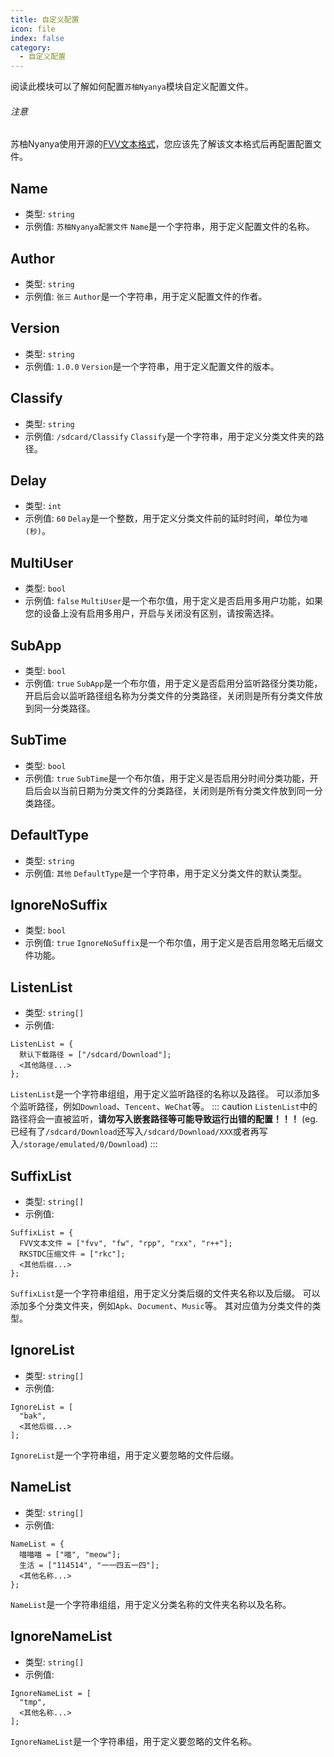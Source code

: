```yaml
---
title: 自定义配置
icon: file
index: false
category:
  - 自定义配置
---
```



阅读此模块可以了解如何配置`苏柚Nyanya`模块自定义配置文件。

###### 注意

苏柚Nyanya使用开源的[FVV文本格式](https://gitcode.com/OutOfMemories-WorkGroup/FVV)，您应该先了解该文本格式后再配置配置文件。

## Name

* 类型: `string`
* 示例值: `苏柚Nyanya配置文件`
`Name`是一个字符串，用于定义配置文件的名称。

## Author

* 类型: `string`
* 示例值: `张三`
`Author`是一个字符串，用于定义配置文件的作者。

## Version

* 类型: `string`
* 示例值: `1.0.0`
`Version`是一个字符串，用于定义配置文件的版本。

## Classify

* 类型: `string`
* 示例值: `/sdcard/Classify`
`Classify`是一个字符串，用于定义分类文件夹的路径。

## Delay

* 类型: `int`
* 示例值: `60`
`Delay`是一个整数，用于定义分类文件前的延时时间，单位为`喵(秒)`。

## MultiUser

* 类型: `bool`
* 示例值: `false`
`MultiUser`是一个布尔值，用于定义是否启用多用户功能，如果您的设备上没有启用多用户，开启与关闭没有区别，请按需选择。

## SubApp

* 类型: `bool`
* 示例值: `true`
`SubApp`是一个布尔值，用于定义是否启用分监听路径分类功能，开启后会以监听路径组名称为分类文件的分类路径，关闭则是所有分类文件放到同一分类路径。

## SubTime

* 类型: `bool`
* 示例值: `true`
`SubTime`是一个布尔值，用于定义是否启用分时间分类功能，开启后会以当前日期为分类文件的分类路径，关闭则是所有分类文件放到同一分类路径。

## DefaultType

* 类型: `string`
* 示例值: `其他`
`DefaultType`是一个字符串，用于定义分类文件的默认类型。

## IgnoreNoSuffix

* 类型: `bool`
* 示例值: `true`
`IgnoreNoSuffix`是一个布尔值，用于定义是否启用忽略无后缀文件功能。

## ListenList

* 类型: `string[]`
* 示例值:
``` fvv
ListenList = {
  默认下载路径 = ["/sdcard/Download"];
  <其他路径...>
};
```
`ListenList`是一个字符串组组，用于定义监听路径的名称以及路径。
可以添加多个监听路径，例如`Download`、`Tencent`、`WeChat`等。
::: caution
`ListenList`中的路径将会一直被监听，**请勿写入嵌套路径等可能导致运行出错的配置！！！** (eg. 已经有了`/sdcard/Download`还写入`/sdcard/Download/XXX`或者再写入`/storage/emulated/0/Download`)
:::

## SuffixList

* 类型: `string[]`
* 示例值:
``` fvv
SuffixList = {
  FVV文本文件 = ["fvv", "fw", "rpp", "rxx", "r++"];
  RKSTDC压缩文件 = ["rkc"];
  <其他后缀...>
};
```
`SuffixList`是一个字符串组组，用于定义分类后缀的文件夹名称以及后缀。
可以添加多个分类文件夹，例如`Apk`、`Document`、`Music`等。
其对应值为分类文件的类型。

## IgnoreList

* 类型: `string[]`
* 示例值:
``` fvv
IgnoreList = [
  "bak",
  <其他后缀...>
];
```
`IgnoreList`是一个字符串组，用于定义要忽略的文件后缀。

## NameList

* 类型: `string[]`
* 示例值:
``` fvv
NameList = {
  喵喵喵 = ["喵", "meow"];
  生活 = ["114514", "一一四五一四"];
  <其他名称...>
};
```
`NameList`是一个字符串组组，用于定义分类名称的文件夹名称以及名称。

## IgnoreNameList

* 类型: `string[]`
* 示例值:
``` fvv
IgnoreNameList = [
  "tmp",
  <其他名称...>
];
```
`IgnoreNameList`是一个字符串组，用于定义要忽略的文件名称。